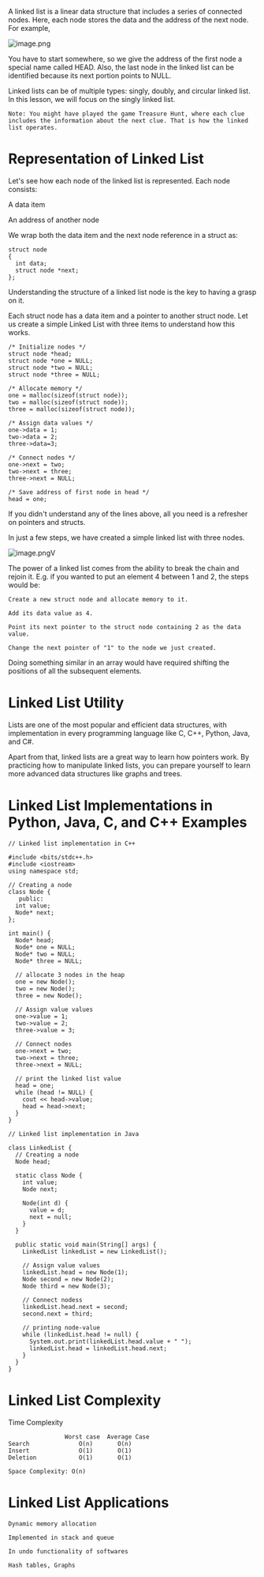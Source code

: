 A linked list is a linear data structure that includes a series of connected nodes. Here, each node stores the data and the address of the next node. For example,

![image.png](https://cdn.programiz.com/sites/tutorial2program/files/linked-list-concept.png)

You have to start somewhere, so we give the address of the first node a special name called HEAD. Also, the last node in the linked list can be identified because its next portion points to NULL.

Linked lists can be of multiple types: singly, doubly, and circular linked list. In this lesson, we will focus on the singly linked list. 

```
Note: You might have played the game Treasure Hunt, where each clue includes the information about the next clue. That is how the linked list operates.
```

# Representation of Linked List

Let's see how each node of the linked list is represented. Each node consists:

A data item

An address of another node

We wrap both the data item and the next node reference in a struct as:

```
struct node
{
  int data;
  struct node *next;
};
```

Understanding the structure of a linked list node is the key to having a grasp on it.

Each struct node has a data item and a pointer to another struct node. Let us create a simple Linked List with three items to understand how this works.

```
/* Initialize nodes */
struct node *head;
struct node *one = NULL;
struct node *two = NULL;
struct node *three = NULL;

/* Allocate memory */
one = malloc(sizeof(struct node));
two = malloc(sizeof(struct node));
three = malloc(sizeof(struct node));

/* Assign data values */
one->data = 1;
two->data = 2;
three->data=3;

/* Connect nodes */
one->next = two;
two->next = three;
three->next = NULL;

/* Save address of first node in head */
head = one;
```

If you didn't understand any of the lines above, all you need is a refresher on pointers and structs.

In just a few steps, we have created a simple linked list with three nodes.

![image.pngV](https://cdn.programiz.com/sites/tutorial2program/files/linked-list-with-data.png)

The power of a linked list comes from the ability to break the chain and rejoin it. E.g. if you wanted to put an element 4 between 1 and 2, the steps would be:

```
Create a new struct node and allocate memory to it.

Add its data value as 4.

Point its next pointer to the struct node containing 2 as the data value.

Change the next pointer of "1" to the node we just created.
```

Doing something similar in an array would have required shifting the positions of all the subsequent elements.

# Linked List Utility

Lists are one of the most popular and efficient data structures, with implementation in every programming language like C, C++, Python, Java, and C#.

Apart from that, linked lists are a great way to learn how pointers work. By practicing how to manipulate linked lists, you can prepare yourself to learn more advanced data structures like graphs and trees.

# Linked List Implementations in Python, Java, C, and C++ Examples

```
// Linked list implementation in C++
```

```
#include <bits/stdc++.h>
#include <iostream>
using namespace std;

// Creating a node
class Node {
   public:
  int value;
  Node* next;
};

int main() {
  Node* head;
  Node* one = NULL;
  Node* two = NULL;
  Node* three = NULL;

  // allocate 3 nodes in the heap
  one = new Node();
  two = new Node();
  three = new Node();

  // Assign value values
  one->value = 1;
  two->value = 2;
  three->value = 3;

  // Connect nodes
  one->next = two;
  two->next = three;
  three->next = NULL;

  // print the linked list value
  head = one;
  while (head != NULL) {
    cout << head->value;
    head = head->next;
  }
}
```

```
// Linked list implementation in Java
```

```
class LinkedList {
  // Creating a node
  Node head;

  static class Node {
    int value;
    Node next;

    Node(int d) {
      value = d;
      next = null;
    }
  }

  public static void main(String[] args) {
    LinkedList linkedList = new LinkedList();

    // Assign value values
    linkedList.head = new Node(1);
    Node second = new Node(2);
    Node third = new Node(3);

    // Connect nodess
    linkedList.head.next = second;
    second.next = third;

    // printing node-value
    while (linkedList.head != null) {
      System.out.print(linkedList.head.value + " ");
      linkedList.head = linkedList.head.next;
    }
  }
}
```

# Linked List Complexity

Time Complexity

```
 	            Worst case	Average Case
Search	            O(n)	   O(n)
Insert	            O(1)	   O(1)
Deletion	        O(1)	   O(1)

Space Complexity: O(n)
```

# Linked List Applications

```
Dynamic memory allocation

Implemented in stack and queue

In undo functionality of softwares

Hash tables, Graphs
```
